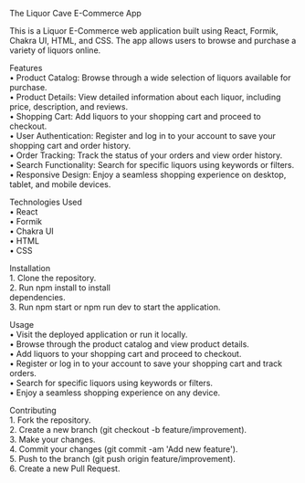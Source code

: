 The Liquor Cave E-Commerce App

This is a Liquor E-Commerce web application built using React, Formik, Chakra UI, HTML, and CSS. The app allows users to browse and purchase a variety of liquors online.

Features <br>
    • Product Catalog: Browse through a wide selection of liquors available for purchase. <br>
    • Product Details: View detailed information about each liquor, including price, description, and reviews. <br>
    • Shopping Cart: Add liquors to your shopping cart and proceed to checkout. <br>
    • User Authentication: Register and log in to your account to save your shopping cart and order history. <br>
    • Order Tracking: Track the status of your orders and view order history.<br>
    • Search Functionality: Search for specific liquors using keywords or filters.<br>
    • Responsive Design: Enjoy a seamless shopping experience on desktop, tablet, and mobile devices.

Technologies Used <br>
    • React <br>
    • Formik <br>
    • Chakra UI <br>
    • HTML <br>
    • CSS 

Installation <br>
    1. Clone the repository. <br>
    2. Run npm install to install <br> dependencies. <br>
    3. Run npm start or npm run dev to start the application.

Usage <br>
    • Visit the deployed application or run it locally. <br>
    • Browse through the product catalog and view product details. <br>
    • Add liquors to your shopping cart and proceed to checkout. <br>
    • Register or log in to your account to save your shopping cart and track orders. <br>
    • Search for specific liquors using keywords or filters. <br>
    • Enjoy a seamless shopping experience on any device.
    
Contributing <br>
    1. Fork the repository. <br>
    2. Create a new branch (git checkout -b feature/improvement). <br>
    3. Make your changes. <br>
    4. Commit your changes (git commit -am 'Add new feature'). <br>
    5. Push to the branch (git push origin feature/improvement). <br>
    6. Create a new Pull Request.

